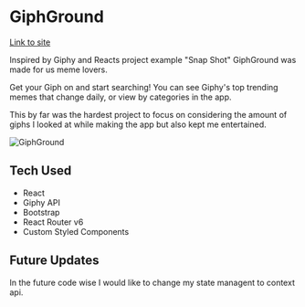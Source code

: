 # GiphGround

<a href="https://pensive-mahavira-bffa2d.netlify.app">Link to site</a>

Inspired by Giphy and Reacts project example "Snap Shot" GiphGround was made for us meme lovers.

Get your Giph on and start searching!
You can see Giphy's top trending memes that change daily, or view by categories in the app.

This by far was the hardest project to focus on considering the amount of giphs I looked at while making the app but also kept me entertained.

![GiphGround](https://i.imgur.com/z72t2MK.png?1)


## Tech Used

<ul>
    <li>React</li>
    <li>Giphy API</li>
    <li>Bootstrap</li>
    <li>React Router v6</li>
    <li>Custom Styled Components</li>
</ul>

## Future Updates

In the future code wise I would like to change my state managent to context api.
